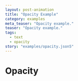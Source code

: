 ```yaml
---
layout: post-animation
title: "Opacity Example"
category: examples
meta_teaser: "Opacity example."
teaser: "Opacity example."
tags: 
  - text
  - opacity
story: "examples/opacity.json5"
---
```

# Opacity

